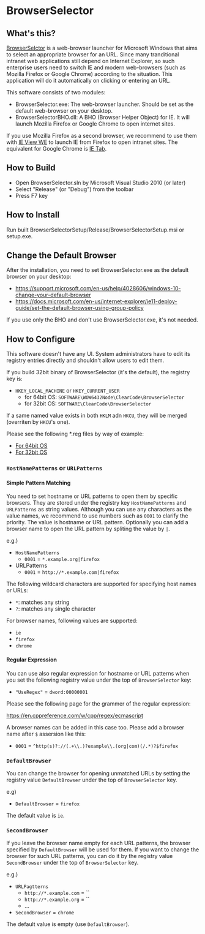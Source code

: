 # BrowserSelector

## What's this?

[BrowserSelctor](https://github.com/clear-code/BrowserSelector) is a
web-browser launcher for Microsoft Windows that aims to select an appropriate
browser for an URL. Since many tranditional intranet web applications still
depend on Internet Explorer, so such enterprise users need to switch IE and
modern web-browsers (such as Mozilla Firefox or Google Chrome) according to
the situation. This application will do it automatically on clicking or
entering an URL.

This software consists of two modules:

  * BrowserSelector.exe:
    The web-browser launcher. Should be set as the default web-browser on
    your desktop.
  * BrowserSelectorBHO.dll:
    A BHO (Browser Helper Object) for IE. It will launch Mozilla Firefox
	or Google Chrome to open internet sites.

If you use Mozilla Firefox as a second browser, we recommend to use them with
[IE View WE](https://addons.mozilla.org/en-US/firefox/addon/ie-view-we/) to
launch IE from Firefox to open intranet sites.
The equivalent for Google Chrome is [IE Tab](https://www.ietab.net/).

## How to Build

  * Open BrowserSelector.sln by Microsoft Visual Studio 2010 (or later)
  * Select "Release" (or "Debug") from the toolbar
  * Press F7 key

## How to Install

Run built BrowserSelectorSetup/Release/BrowserSelectorSetup.msi or setup.exe.

## Change the Default Browser

After the installation, you need to set BrowserSelector.exe as the default
browser on your desktop:

  * https://support.microsoft.com/en-us/help/4028606/windows-10-change-your-default-browser
  * https://docs.microsoft.com/en-us/internet-explorer/ie11-deploy-guide/set-the-default-browser-using-group-policy

If you use only the BHO and don't use BrowserSelector.exe, it's not needed.

## How to Configure

This software doesn't have any UI. System administrators have to edit its
registry entries directly and shouldn't allow users to edit them.

If you build 32bit binary of BrowserSelector (it's the default), the registry
key is:

* `HKEY_LOCAL_MACHINE` or `HKEY_CURRENT_USER`
  * for 64bit OS: `SOFTWARE\WOW6432Node\ClearCode\BrowserSelector`
  * for 32bit OS: `SOFTWARE\ClearCode\BrowserSelector`

If a same named value exists in both `HKLM` adn `HKCU`, they will be merged
(overriten by `HKCU`'s one).

Please see the following *.reg files by way of example:

  * [For 64bit OS](sample/BrowserSelectorWOW64Example.reg)
  * [For 32bit OS](sample/BrowserSelectorExample.reg)

### `HostNamePatterns` or `URLPatterns`

#### Simple Pattern Matching

You need to set hostname or URL patterns to open them by specific browsers.
They are stored under the registry key `HostNamePatterns` and `URLPatterns` as
string values. Although you can use any characters as the value names, we
recommend to use numbers such as `0001` to clarify the priority. The value is
hostname or URL pattern. Optionally you can add a browser name to open the URL
pattern by spliting the value by `|`.

e.g.)

  * `HostNamePatterns`
    * `0001` = `*.example.org|firefox`
  * URLPatterns
    * `0001` = `http://*.example.com|firefox`

The following wildcard characters are supported for specifying host names or
URLs:

  * `*`: matches any string
  * `?`: matches any single character

For browser names, following values are supported:

  * `ie`
  * `firefox`
  * `chrome`

#### Regular Expression

You can use also regular expression for hostname or URL patterns when you set
the following registry value under the top of `BrowserSelector` key:

  * `"UseRegex"` = `dword:00000001`

Please see the following page for the grammer of the regular expression:

  https://en.cppreference.com/w/cpp/regex/ecmascript

A browser names can be added in this case too. Please add a browser name after
`$` assersion like this:

  * `0001` = `^http(s)?://(.+\\.)?example\\.(org|com)(/.*)?$firefox`

### `DefaultBrowser`

You can change the browser for opening unmatched URLs by setting the registry
value `DefaultBrowser` under the top of `BrowserSelector` key.

e.g)

  * `DefaultBrowser` = `firefox`

The default value is `ie`.

### `SecondBrowser`

If you leave the browser name empty for each URL patterns, the browser
specified by `DefaultBrowser` will be used for them. If you want to change the
browser for such URL patterns, you can do it by the registry value
`SecondBrowser` under the top of `BrowserSelector` key.

e.g.)

  * `URLPagtterns`
    * `http://*.example.com` = ``
    * `http://*.example.org` = ``
    * ...
  * `SecondBrowser` = `chrome`

The default value is empty (use `DefaultBrowser`).